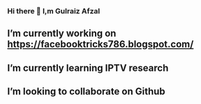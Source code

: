 ### Hi there 👋 I,m Gulraiz Afzal

## I’m currently working on https://facebooktricks786.blogspot.com/

## I’m currently learning IPTV research

## I’m looking to collaborate on Github
